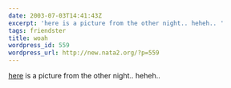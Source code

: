 ```yaml
---
date: 2003-07-03T14:41:43Z
excerpt: 'here is a picture from the other night.. heheh.. '
tags: friendster
title: woah
wordpress_id: 559
wordpress_url: http://new.nata2.org/?p=559
---
```


<a href="http://photos.friendster.com/photos/46/60/240664/198022563273l.jpg">here</a> is a picture from the other night.. heheh.. 
